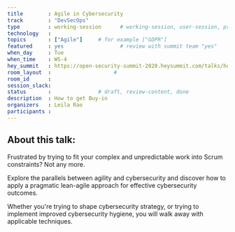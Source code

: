 ```yaml
---
title        : Agile in Cybersecurity
track        : "DevSecOps"
type         : working-session      # working-session, user-session, product-session
technology   :
topics       : ["Agile"]     # for example ["GDPR"]
featured     : yes                  # review with summit team "yes"
when_day     : Tue
when_time    : WS-4
hey_summit   : https://open-security-summit-2020.heysummit.com/talks/how-to-get-agile-in-security/
room_layout  :                    #
room_id      :
session_slack: 
status       :               # draft, review-content, done
description  : How to get Buy-in
organizers   : Leila Rao
participants :
---
```


## About this talk:
Frustrated by trying to fit your complex and unpredictable work into Scrum constraints? Not any more.

Explore the parallels between agility and cybersecurity and discover how to apply a pragmatic lean-agile approach for effective cybersecurity outcomes.

Whether you're trying to shape cybersecurity strategy, or trying to implement improved cybersecurity hygiene, you will walk away with applicable techniques.